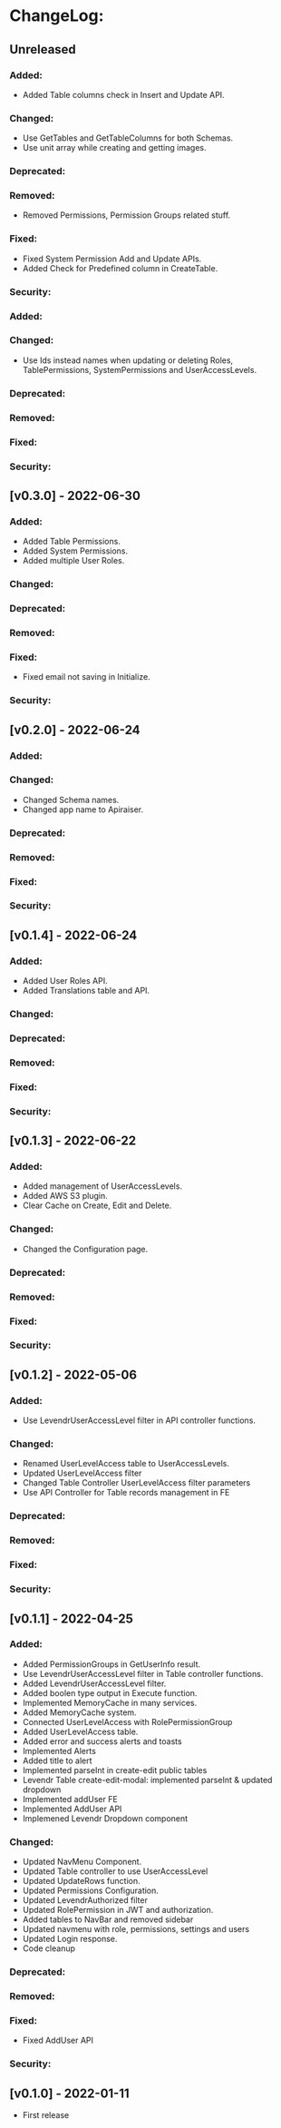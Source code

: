 # ChangeLog:

## Unreleased

### Added:

- Added Table columns check in Insert and Update API.

### Changed:

- Use GetTables and GetTableColumns for both Schemas.
- Use unit array while creating and getting images.

### Deprecated:

### Removed:

- Removed Permissions, Permission Groups related stuff.

### Fixed:

- Fixed System Permission Add and Update APIs.
- Added Check for Predefined column in CreateTable.

### Security:

### Added:

### Changed:

- Use Ids instead names when updating or deleting Roles, TablePermissions, SystemPermissions and UserAccessLevels.

### Deprecated:

### Removed:

### Fixed:

### Security:

## [v0.3.0] - 2022-06-30

### Added:

- Added Table Permissions.
- Added System Permissions.
- Added multiple User Roles.

### Changed:

### Deprecated:

### Removed:

### Fixed:

- Fixed email not saving in Initialize.

### Security:

## [v0.2.0] - 2022-06-24

### Added:

### Changed:

- Changed Schema names.
- Changed app name to Apiraiser.

### Deprecated:

### Removed:

### Fixed:

### Security:

## [v0.1.4] - 2022-06-24

### Added:

- Added User Roles API.
- Added Translations table and API.

### Changed:

### Deprecated:

### Removed:

### Fixed:

### Security:

## [v0.1.3] - 2022-06-22

### Added:

- Added management of UserAccessLevels.
- Added AWS S3 plugin.
- Clear Cache on Create, Edit and Delete.

### Changed:

- Changed the Configuration page.

### Deprecated:

### Removed:

### Fixed:

### Security:

## [v0.1.2] - 2022-05-06

### Added:

- Use LevendrUserAccessLevel filter in API controller functions.

### Changed:

- Renamed UserLevelAccess table to UserAccessLevels.
- Updated UserLevelAccess filter
- Changed Table Controller UserLevelAccess filter parameters
- Use API Controller for Table records management in FE

### Deprecated:

### Removed:

### Fixed:

### Security:

## [v0.1.1] - 2022-04-25

### Added:

- Added PermissionGroups in GetUserInfo result.
- Use LevendrUserAccessLevel filter in Table controller functions.
- Added LevendrUserAccessLevel filter.
- Added boolen type output in Execute<T> function.
- Implemented MemoryCache in many services.
- Added MemoryCache system.
- Connected UserLevelAccess with RolePermissionGroup
- Added UserLevelAccess table.
- Added error and success alerts and toasts
- Implemented Alerts
- Added title to alert
- Implemented parseInt in create-edit public tables
- Levendr Table create-edit-modal: implemented parseInt & updated dropdown
- Implemented addUser FE
- Implemented AddUser API
- Implemened Levendr Dropdown component

### Changed:

- Updated NavMenu Component.
- Updated Table controller to use UserAccessLevel
- Updated UpdateRows function.
- Updated Permissions Configuration.
- Updated LevendrAuthorized filter
- Updated RolePermission in JWT and authorization.
- Added tables to NavBar and removed sidebar
- Updated navmenu with role, permissions, settings and users
- Updated Login response.
- Code cleanup

### Deprecated:

### Removed:

### Fixed:

- Fixed AddUser API

### Security:

## [v0.1.0] - 2022-01-11

- First release
